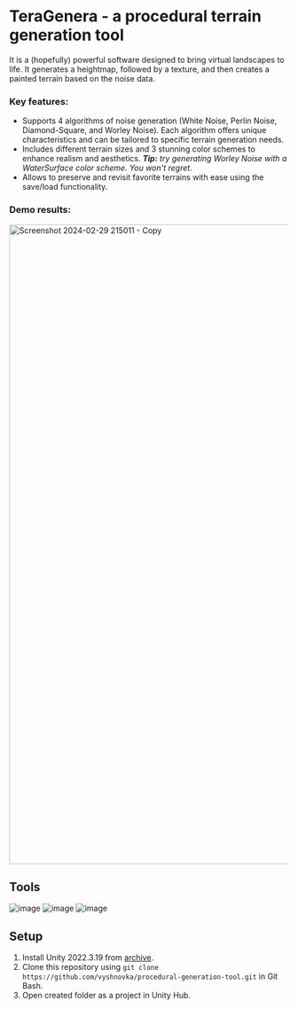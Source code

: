# TeraGenera - a procedural terrain generation tool

It is a (hopefully) powerful software designed to bring virtual landscapes to life. It generates a heightmap, followed by a texture, and then creates a painted terrain based on the noise data.

### Key features:

- Supports 4 algorithms of noise generation (White Noise, ​Perlin Noise, Diamond-Square, and Worley Noise). Each algorithm offers unique characteristics and can be tailored to specific terrain generation needs.​
- Includes different terrain sizes and 3 stunning color schemes to enhance realism and aesthetics​.
_**Tip:** try generating Worley Noise with a WaterSurface color scheme. You won't regret._
- Allows to preserve and revisit favorite terrains with ease using the save/load functionality.

### Demo results:
<img width="1154" alt="Screenshot 2024-02-29 215011 - Copy" src="https://github.com/vyshnovka/procedural-generation/assets/70700078/9ca57d50-11ce-48e7-9e4b-601a01d2e6ee">


 ## Tools

![image](https://img.shields.io/badge/Unity-100000?style=for-the-badge&logo=unity&logoColor=white) 
![image](https://img.shields.io/badge/C%23-239120?style=for-the-badge&logo=c%23&logoColor=white) 
![image](https://img.shields.io/badge/.NET-512BD4?style=for-the-badge&logo=dotnet&logoColor=white)

## Setup

1. Install Unity 2022.3.19 from [archive](https://unity3d.com/get-unity/download/archive).    
2. Clone this repository using `git clone https://github.com/vyshnovka/procedural-generation-tool.git` in Git Bash.    
3. Open created folder as a project in Unity Hub.

